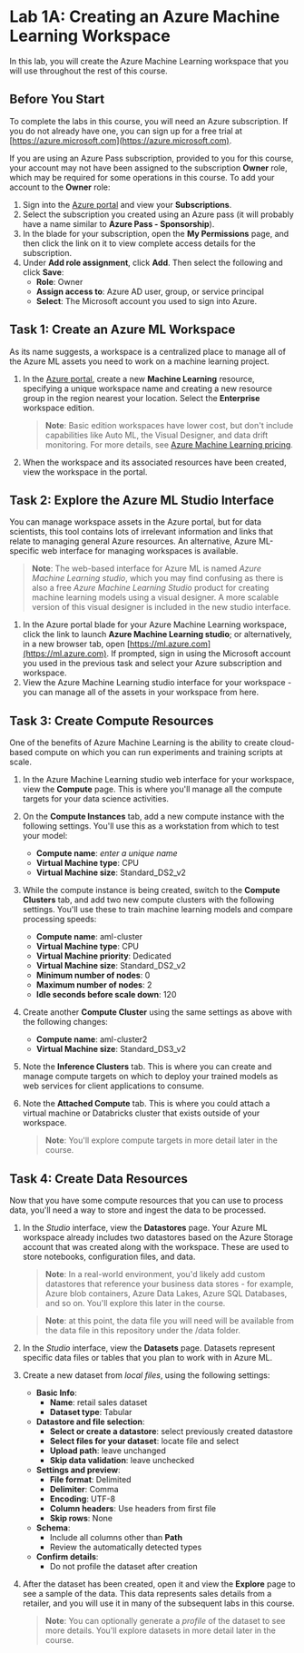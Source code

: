 # Lab 1A: Creating an Azure Machine Learning Workspace

In this lab, you will create the Azure Machine Learning workspace that you will use throughout the rest of this course.

## Before You Start

To complete the labs in this course, you will need an Azure subscription. If you do not already have one, you can sign up for a free trial at [https://azure.microsoft.com](https://azure.microsoft.com).

If you are using an Azure Pass subscription, provided to you for this course, your account may not have been assigned to the subscription **Owner** role, which may be required for some operations in this course. To add your account to the **Owner** role:

1. Sign into the [Azure portal](https://portal.azure.com) and view your **Subscriptions**.
2. Select the subscription you created using an Azure pass (it will probably have a name similar to **Azure Pass - Sponsorship**).
3. In the blade for your subscription, open the **My Permissions** page, and then click the link on it to view complete access details for the subscription.
4. Under **Add role assignment**, click **Add**. Then select the following and click **Save**:
    - **Role**: Owner
    - **Assign access to**: Azure AD user, group, or service principal
    - **Select**: The Microsoft account you used to sign into Azure.

## Task 1: Create an Azure ML Workspace

As its name suggests, a workspace is a centralized place to manage all of the Azure ML assets you need to work on a machine learning project.

1. In the [Azure portal](https://portal.azure.com), create a new **Machine Learning** resource, specifying a unique workspace name and creating a new resource group in the region nearest your location. Select the **Enterprise** workspace edition.

   > **Note**: Basic edition workspaces have lower cost, but don't include capabilities like Auto ML, the Visual Designer, and data drift monitoring. For more details, see [Azure Machine Learning pricing](https://azure.microsoft.com/en-us/pricing/details/machine-learning/).

2. When the workspace and its associated resources have been created, view the workspace in the portal.

## Task 2: Explore the Azure ML Studio Interface

You can manage workspace assets in the Azure portal, but for data scientists, this tool contains lots of irrelevant information and links that relate to managing general Azure resources. An alternative, Azure ML-specific web interface for managing workspaces is available.

> **Note**: The web-based interface for Azure ML is named *Azure Machine Learning studio*, which you may find confusing as there is also a free *Azure Machine Learning Studio* product for creating machine learning models using a visual designer. A more scalable version of this visual designer is included in the new studio interface.

1. In the Azure portal blade for your Azure Machine Learning workspace, click the link to launch **Azure Machine Learning studio**; or alternatively, in a new browser tab, open [https://ml.azure.com](https://ml.azure.com). If prompted, sign in using the Microsoft account you used in the previous task and select your Azure subscription and workspace.
2. View the Azure Machine Learning studio interface for your workspace - you can manage all of the assets in your workspace from here.

## Task 3: Create Compute Resources

One of the benefits of Azure Machine Learning is the ability to create cloud-based compute on which you can run experiments and training scripts at scale.

1. In the Azure Machine Learning studio web interface for your workspace, view the **Compute** page. This is where you'll manage all the compute targets for your data science activities.
2. On the **Compute Instances** tab, add a new compute instance with the following settings. You'll use this as a workstation from which to test your model:
    - **Compute name**: *enter a unique name*
    - **Virtual Machine type**: CPU
    - **Virtual Machine size**: Standard_DS2_v2
3. While the compute instance is being created, switch to the **Compute Clusters** tab, and add two new compute clusters with the following settings. You'll use these to train machine learning models and compare processing speeds:
    - **Compute name**: aml-cluster
    - **Virtual Machine type**: CPU
    - **Virtual Machine priority**: Dedicated
    - **Virtual Machine size**: Standard_DS2_v2
    - **Minimum number of nodes**: 0
    - **Maximum number of nodes**: 2
    - **Idle seconds before scale down**: 120
    
4. Create another **Compute Cluster** using the same settings as above with the following changes:
    - **Compute name**: aml-cluster2
    - **Virtual Machine size**: Standard_DS3_v2

5. Note the **Inference Clusters** tab. This is where you can create and manage compute targets on which to deploy your trained models as web services for client applications to consume.
6. Note the **Attached Compute** tab. This is where you could attach a virtual machine or Databricks cluster that exists outside of your workspace.

    > **Note**: You'll explore compute targets in more detail later in the course.

## Task 4: Create Data Resources

Now that you have some compute resources that you can use to process data, you'll need a way to store and ingest the data to be processed.

1. In the *Studio* interface, view the **Datastores** page. Your Azure ML workspace already includes two datastores based on the Azure Storage account that was created along with the workspace. These are used to store notebooks, configuration files, and data.

   > **Note**: In a real-world environment, you'd likely add custom datastores that reference your business data stores - for example, Azure blob containers, Azure Data Lakes, Azure SQL Databases, and so on. You'll explore this later in the course.
   
   > **Note**: at this point, the data file you will need will be available from the data file in this repository under the /data folder.

2. In the *Studio* interface, view the **Datasets** page. Datasets represent specific data files or tables that you plan to work with in Azure ML.
3. Create a new dataset from *local files*, using the following settings:
    * **Basic Info**:
        * **Name**: retail sales dataset
        * **Dataset type**: Tabular
    * **Datastore and file selection**:
        * **Select or create a datastore**: select previously created datastore
        * **Select files for your dataset**: locate file and select
        * **Upload path**: leave unchanged
        * **Skip data validation**: leave unchecked       
    * **Settings and preview**:
        * **File format**: Delimited
        * **Delimiter**: Comma
        * **Encoding**: UTF-8
        * **Column headers**: Use headers from first file
        * **Skip rows**: None
    * **Schema**:
        * Include all columns other than **Path**
        * Review the automatically detected types
    * **Confirm details**:
        * Do not profile the dataset after creation
4. After the dataset has been created, open it and view the **Explore** page to see a sample of the data. This data represents sales details from a retailer, and you will use it in many of the subsequent labs in this course.

    > **Note**: You can optionally generate a *profile* of the dataset to see more details. You'll explore datasets in more detail later in the course.
